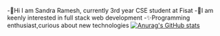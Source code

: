 -👋Hi I am Sandra Ramesh, currently 3rd year CSE student at Fisat
-🌱I am keenly interested in full stack web development 
-✨Programming enthusiast,curious about new technologies
[![Anurag's GitHub stats](https://github-readme-stats.vercel.app/api?username=sandyra5)](https://github.com/anuraghazra/github-readme-stats)
